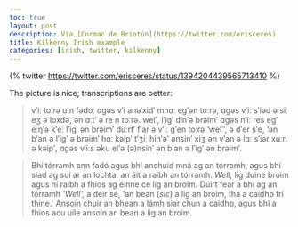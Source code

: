 ```yaml
---
toc: true
layout: post
description: Via [Cormac de Briotún](https://twitter.com/erisceres)
title: Kilkenny Irish example
categories: [irish, twitter, kilkenny]
---
```


{% twitter https://twitter.com/erisceres/status/1394204439565713410 %}

The picture is nice; transcriptions are better:

> v′iː toːrə uːn fədoː ɑgəs v′i anəˈxid′ mnɑː eg′ən toːrə, ɑgəs v′iː s′iəd ə siː eʒ ə loxdə, ən ɑːt′ ə re n toːrə. wel′, l′ig′ din′ə brəim′ ɑgəs n′iː res eg′ eːŋ′ə k′eː l′ig′ ən brəim′ duːrt′ f′ar ə v′iː g′en toːrə ‘wel′’, ə d′er s′e, ‘ən b′an ə l′ig′ ə brəim′ hɑː kəip′ t′ʒiː hin′ə’ ənsin′ xiʒ ən v′an ǝ lɑː s′iər xuːn ə kəip′, ɑgǝs v′iːs əku el′ə (ə)nsin′ ən b′an ə l′ig′ ən brəim′.

> Bhí tórramh ann fadó agus bhí anchuid mná ag an tórramh, agus bhí siad ag suí ar an lochta, an áit a raibh an tórramh. _Well,_ lig duine broim agus ní raibh a fhios ag éinne cé lig an broim. Dúirt fear a bhí ag an tórramh _'Well',_ a deir sé, 'an bean (_sic_) a lig an broim, thá a caidhp trí thine.' Ansoin chuir an bhean a lámh siar chun a caidhp, agus bhí a fhios acu uile ansoin an bean a lig an broim.
